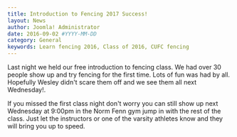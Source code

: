 ```yaml
---
title: Introduction to Fencing 2017 Success!
layout: News
author: Joomla! Administrator
date: 2016-09-02 #YYYY-MM-DD
category: General
keywords: Learn fencing 2016, Class of 2016, CUFC fencing
---
```


Last night we held our free introduction to fencing class.  We had over 30 people show up and try fencing for the first time.  Lots of fun was had by all.  Hopefully Wesley didn't scare them off and we see them all next Wednesday!. 

If you missed the first class night don't worry you can still show up next Wednesday at 9:00pm in the Norm Fenn gym jump in with the rest of the class.  Just let the instructors or one of the varsity athletes know and they will bring you up to speed.
